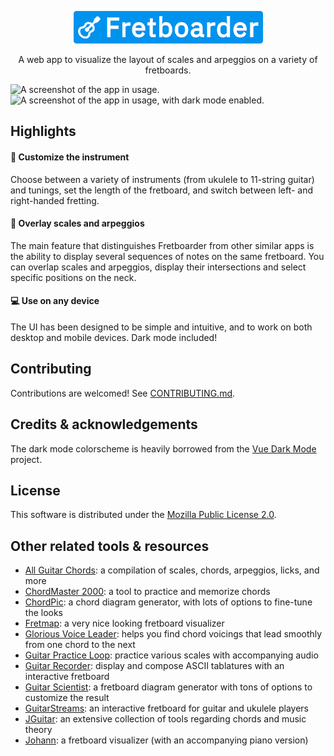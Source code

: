 <p align="center">
	<a href="https://fretboarder.app" target="_blank" rel="external nofollow noopener noreferrer">
		<img src="./docs/banner.png" alt="A white icon of a an acoustic guitar and a white text saying Fretboarder over a bright blue background.">
	</a>
</p>

<p align="center">A web app to visualize the layout of scales and arpeggios on a variety of fretboards.</p>

<img src="https://raw.githubusercontent.com/cheap-glitch/fretboarder/master/docs/screenshot-light.png" alt="A screenshot of the app in usage.">
<img src="https://raw.githubusercontent.com/cheap-glitch/fretboarder/master/docs/screenshot-dark.png"  alt="A screenshot of the app in usage, with dark mode enabled.">


## Highlights

#### 🎸 Customize the instrument

Choose between a  variety of instruments (from ukulele to  11-string guitar) and
tunings,  set  the  length  of  the fretboard,  and  switch  between  left-  and
right-handed fretting.

#### 🎨 Overlay scales and arpeggios

The main feature  that distinguishes Fretboarder from other similar  apps is the
ability to  display several sequences  of notes on  the same fretboard.  You can
overlap scales  and arpeggios, display  their intersections and  select specific
positions on the neck.

#### 💻 Use on any device

The UI has been designed to be simple and intuitive, and to work on both desktop
and mobile devices. Dark mode included!


## Contributing

Contributions are welcomed! See [CONTRIBUTING.md](CONTRIBUTING.md).


## Credits & acknowledgements

The dark mode colorscheme is heavily borrowed from the [Vue Dark Mode](https://www.growthbunker.dev/vuedarkmode) project.


## License

This software is distributed under the [Mozilla Public License 2.0](https://www.mozilla.org/en-US/MPL/2.0).


## Other related tools & resources

  * [All Guitar Chords](http://www.all-guitar-chords.com): a compilation of scales, chords, arpeggios, licks, and more
  * [ChordMaster 2000](http://chordmaster.tardate.com): a tool to practice and memorize chords
  * [ChordPic](https://chordpic.com): a chord diagram generator, with lots of options to fine-tune the looks
  * [Fretmap](https://fretmap.app): a very nice looking fretboard visualizer
  * [Glorious Voice Leader](https://www.gloriousvoiceleader.com): helps you find chord voicings that lead smoothly from one chord to the next
  * [Guitar Practice Loop](https://www.guitarpracticeloops.com): practice various scales with accompanying audio
  * [Guitar Recorder](https://1j01.github.io/guitar): display and compose ASCII tablatures with an interactive fretboard
  * [Guitar Scientist](https://www.guitarscientist.com/generator): a fretboard diagram generator with tons of options to customize the result
  * [GuitarStreams](https://guitarstreams.com/tool/fretboard): an interactive fretboard for guitar and ukulele players
  * [JGuitar](https://jguitar.com): an extensive collection of tools regarding chords and music theory
  * [Johann](https://scribbletune.github.io/johann/#/guitar): a fretboard visualizer (with an accompanying piano version)
